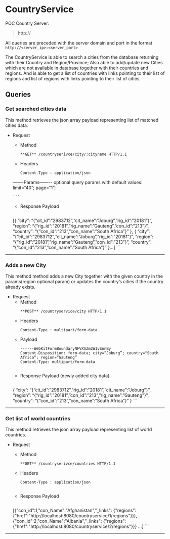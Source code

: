 # CountryService

POC Country Server:
>http://

All queries are preceded with the server domain and port in the format
``http://<server_ip>:<server_port>``

The CountryService is able to search a cities from the database returning with their Country and Region/Province; Also able to add/update new Cities which are not available in  database together with their countries and regions. And is able to get a list of countries with links pointing to their list of regions and list of regions with links pointing to their list of cities.

## Queries

### Get searched cities data
This method retrieves the json array payload representing list of matched cities data.
+ Request
    + Method
      ```
      **GET** /countryserivce/city/:cityname HTTP/1.1
      ```
    + Headers
      ```
      Content-Type : application/json
      ```
    
    ——-Params——--
    optional query params with default values: limit=“40”; page=“1”;


      ```
    + Response Payload
      ```
    [{
        “city”: “{“cit_id”:”2983712”,“cit_name”:”Joburg”,”rig_id”:”20181”}”,
        “region”: “{“rig_id”:”20181”,”rig_name”:”Gauteng”,”con_id”:”213”}”,
        “country”: “{“con_id”:”213”,”con_name”:”South Africa”}”
    },
    {
        “city”: “{“cit_id”:”2983712”,“cit_name”:”Joburg”,”rig_id”:”20181”}”,
        “region”: “{“rig_id”:”20181”,”rig_name”:”Gauteng”,”con_id”:”213”}”,
        “country”: “{“con_id”:”213”,”con_name”:”South Africa”}”
    }…]
      ```

---------------------------------------


### Adds a new City
This method method adds a new City together with the given country in the params(region optional param) or updates the country’s cities if the country already exists.

+ Request
    + Method
      ```
      **POST** /countryservice/city HTTP/1.1
      ```
    + Headers
      ```
      Content-Type : multipart/form-data
      ```
    + Payload
      ```
      ------WebKitFormBoundaryNFVXSZm2W1vSnnBy
      Content-Disposition: form-data; city=“Joburg”; country="South Africa“; region=“Gauteng”
      Content-Type: multipart/form-data


      ```
    + Response Payload (newly added city data)
      ```
    {
        “city”: “{“cit_id”:”2983712”,”rig_id”:”20181”,“cit_name”:”Joburg”}”,
        “region”: “{“rig_id”:”20181”,”con_id”:”213”,”rig_name”:”Gauteng”}”,
        “country”: “{“con_id”:”213”,”con_name”:”South Africa”}”
    }
      ```

---------------------------------------


### Get list of world countries
This method retrieves the json array payload representing list of world countries.
+ Request
    + Method
      ```
      **GET** /countryserivce/countries HTTP/1.1
      ```
    + Headers
      ```
      Content-Type : application/json
      ```


      ```
    + Response Payload
      ```
    [{"con_id":1,"con_Name":"Afghanistan","_links":
       {"regions":{"href":"http://localhost:8080/countryservice/1/regions"}}},
     {"con_id":2,"con_Name":"Albania","_links":
       {"regions":{"href":"http://localhost:8080/countryservice/2/regions"}}}
    …]
      ```

---------------------------------------
